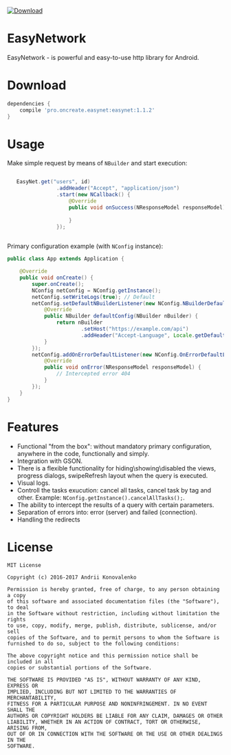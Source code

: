 [ ![Download](https://api.bintray.com/packages/jaksab/EasyNetwork/easynet/images/download.svg) ](https://bintray.com/jaksab/EasyNetwork/easynet/_latestVersion)

# EasyNetwork

EasyNetwork - is powerful and easy-to-use http library for Android.

# Download
  
```groovy
dependencies {
    compile 'pro.oncreate.easynet:easynet:1.1.2'
}
```

# Usage

Make simple request by means of `NBuilder` and start execution: 


```java

   EasyNet.get("users", id)
                .addHeader("Accept", "application/json")
                .start(new NCallback() {
                    @Override
                    public void onSuccess(NResponseModel responseModel) {
                        
                    }
                });
                
```

Primary configuration example (with `NConfig` instance):

```java
public class App extends Application {

    @Override
    public void onCreate() {
        super.onCreate();
        NConfig netConfig = NConfig.getInstance();
        netConfig.setWriteLogs(true); // Default
        netConfig.setDefaultNBuilderListener(new NConfig.NBuilderDefaultListener() {
            @Override
            public NBuilder defaultConfig(NBuilder nBuilder) {
                return nBuilder
                        .setHost("https://example.com/api")
                        .addHeader("Accept-Language", Locale.getDefault().toString());
            }
        });
        netConfig.addOnErrorDefaultListener(new NConfig.OnErrorDefaultListenerWithCode(404) {
            @Override
            public void onError(NResponseModel responseModel) {
                // Intercepted error 404
            }
        });
    }
}
```

# Features

- Functional "from the box": without mandatory primary configuration, anywhere in the code, functionally and simply.
- Integration with GSON.
- There is a flexible functionality for hiding\showing\disabled the views, progress dialogs, swipeRefresh layout when the query is executed.
- Visual logs.
- Controll the tasks exucution: cancel all tasks, cancel task by tag and other. Example: `NConfig.getInstance().cancelAllTasks();`.
- The ability to intercept the results of a query with certain parameters.
- Separation of errors into: error (server) and failed (connection).
- Handling the redirects

# License

```
MIT License

Copyright (c) 2016-2017 Andrii Konovalenko

Permission is hereby granted, free of charge, to any person obtaining a copy
of this software and associated documentation files (the "Software"), to deal
in the Software without restriction, including without limitation the rights
to use, copy, modify, merge, publish, distribute, sublicense, and/or sell
copies of the Software, and to permit persons to whom the Software is
furnished to do so, subject to the following conditions:

The above copyright notice and this permission notice shall be included in all
copies or substantial portions of the Software.

THE SOFTWARE IS PROVIDED "AS IS", WITHOUT WARRANTY OF ANY KIND, EXPRESS OR
IMPLIED, INCLUDING BUT NOT LIMITED TO THE WARRANTIES OF MERCHANTABILITY,
FITNESS FOR A PARTICULAR PURPOSE AND NONINFRINGEMENT. IN NO EVENT SHALL THE
AUTHORS OR COPYRIGHT HOLDERS BE LIABLE FOR ANY CLAIM, DAMAGES OR OTHER
LIABILITY, WHETHER IN AN ACTION OF CONTRACT, TORT OR OTHERWISE, ARISING FROM,
OUT OF OR IN CONNECTION WITH THE SOFTWARE OR THE USE OR OTHER DEALINGS IN THE
SOFTWARE.
```
